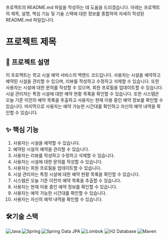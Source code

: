 프로젝트의 README.md 파일을 작성하는 데 도움을 드리겠습니다. 아래는 프로젝트의 제목, 설명, 핵심 기능 및 기술 스택에 대한 정보를 종합하여 자세히 작성된 README.md 파일입니다.

# 프로젝트 제목



## 📜 프로젝트 설명
이 프로젝트는 학교 시설 예약 서비스의 백엔드 코드입니다. 사용자는 시설을 예약하고 예약된 시설을 관리할 수 있으며, 리뷰를 작성하고 수정하고 삭제할 수 있습니다. 또한 사용자는 시설에 대한 문의를 작성할 수 있으며, 회원 프로필을 업데이트할 수 있습니다. 시설 관리자는 특정 시설에 대한 예약 현황 목록을 확인할 수 있습니다. 또한 시스템은 오늘 기준 이전의 예약 목록을 추출하고 사용자는 현재 이용 중인 예약 정보를 확인할 수 있습니다. 마지막으로 사용자는 예약 가능한 시간대를 확인하고 자신의 예약 내역을 확인할 수 있습니다.

## ✨ 핵심 기능
1. 사용자는 시설을 예약할 수 있습니다.
2. 예약된 시설의 예약을 관리할 수 있습니다.
3. 사용자는 리뷰를 작성하고 수정하고 삭제할 수 있습니다.
4. 사용자는 시설에 대한 문의를 작성할 수 있습니다.
5. 사용자는 회원 프로필을 업데이트할 수 있습니다.
6. 시설 관리자는 특정 시설에 대한 예약 현황 목록을 확인할 수 있습니다.
7. 시스템은 오늘 기준 이전의 예약 목록을 추출할 수 있습니다.
8. 사용자는 현재 이용 중인 예약 정보를 확인할 수 있습니다.
9. 사용자는 예약 가능한 시간대를 확인할 수 있습니다.
10. 사용자는 자신의 예약 내역을 확인할 수 있습니다.

## 🛠️기술 스택
![Java](https://img.shields.io/badge/Java-007396?style=for-the-badge&logo=java&logoColor=white) ![Spring](https://img.shields.io/badge/Spring_Framework-6DB33F?style=for-the-badge&logo=spring&logoColor=white) ![Spring Data JPA](https://img.shields.io/badge/Spring_Data_JPA-6DB33F?style=for-the-badge&logo=spring&logoColor=white) ![Lombok](https://img.shields.io/badge/Lombok-BCD32B?style=for-the-badge&logo=Lombok&logoColor=white) ![H2 Database](https://img.shields.io/badge/H2_Database-007396?style=for-the-badge&logo=H2&logoColor=white) ![Maven](https://img.shields.io/badge/Maven-C71A36?style=for-the-badge&logo=ApacheMaven&logoColor=white)